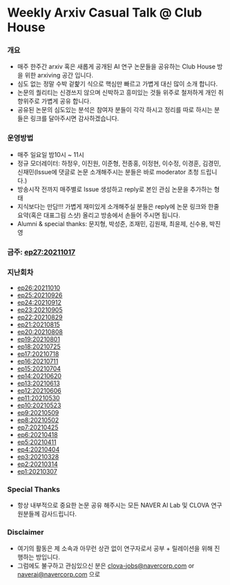 # Weekly Arxiv Casual Talk @ Club House
### 개요
* 매주 한주간 arxiv 혹은 새롭게 공개된 AI 연구 논문들을 공유하는 Club House 방을 위한 arxiving 공간 입니다.
* 심도 없는 정말 수박 겉핥기 식으로 핵심만 빠르고 가볍게 대신 많이 소개 합니다.
* 논문의 퀄리티는 신경쓰지 않으며 신박하고 흥미있는 것들 위주로 철저하게 개인 취향위주로 가볍게 공유 합니다.
* 공유된 논문의 심도있는 분석은 참여자 분들이 각각 하시고 정리를 따로 하시는 분들은 링크를 달아주시면 감사하겠습니다.

### 운영방법
* 매주 일요일 밤10시 ~ 11시
* 정규 모더레이터: 하정우, 이진원, 이준형, 전종홍, 이정현, 이수정, 이경훈, 김경민, 신재민(Issue에 댓글로 논문 소개해주시는 분들은 바로 moderator 초청 드립니다.)
* 방송시작 전까지 매주별로 Issue 생성하고 reply로 본인 관심 논문을 추가하는 형태
* 지식보다는 만담!!! 가볍게 재미있게 소개해주실 분들은 reply에 논문 링크와 한줄 요약(혹은 대표그림 스샷) 올리고 방송에서 손들어 주시면 됩니다.
* Alumni & special thanks: 문지형, 박성준, 조재민, 김원재, 최윤제, 신수용, 박진영 

### 금주: [ep27:20211017](https://github.com/jungwoo-ha/WeeklyArxivTalk/issues/27)


### 지난회차 
* [ep26:20211010](https://github.com/jungwoo-ha/WeeklyArxivTalk/issues/26)
* [ep25:20210926](https://github.com/jungwoo-ha/WeeklyArxivTalk/issues/25)
* [ep24:20210912](https://github.com/jungwoo-ha/WeeklyArxivTalk/issues/24)
* [ep23:20210905](https://github.com/jungwoo-ha/WeeklyArxivTalk/issues/23)
* [ep22:20210829](https://github.com/jungwoo-ha/WeeklyArxivTalk/issues/22)
* [ep21:20210815](https://github.com/jungwoo-ha/WeeklyArxivTalk/issues/21)
* [ep20:20210808](https://github.com/jungwoo-ha/WeeklyArxivTalk/issues/20)
* [ep19:20210801](https://github.com/jungwoo-ha/WeeklyArxivTalk/issues/19)
* [ep18:20210725](https://github.com/jungwoo-ha/WeeklyArxivTalk/issues/18)
* [ep17:20210718](https://github.com/jungwoo-ha/WeeklyArxivTalk/issues/18)
* [ep16:20210711](https://github.com/jungwoo-ha/WeeklyArxivTalk/issues/16)
* [ep15:20210704](https://github.com/jungwoo-ha/WeeklyArxivTalk/issues/15)
* [ep14:20210620](https://github.com/jungwoo-ha/WeeklyArxivTalk/issues/14)
* [ep13:20210613](https://github.com/jungwoo-ha/WeeklyArxivTalk/issues/13)
* [ep12:20210606](https://github.com/jungwoo-ha/WeeklyArxivTalk/issues/12)
* [ep11:20210530](https://github.com/jungwoo-ha/WeeklyArxivTalk/issues/11)
* [ep10:20210523](https://github.com/jungwoo-ha/WeeklyArxivTalk/issues/10)
* [ep9:20210509](https://github.com/jungwoo-ha/WeeklyArxivTalk/issues/9)
* [ep8:20210502](https://github.com/jungwoo-ha/WeeklyArxivTalk/issues/8)
* [ep7:20210425](https://github.com/jungwoo-ha/WeeklyArxivTalk/issues/7)
* [ep6:20210418](https://github.com/jungwoo-ha/WeeklyArxivTalk/issues/6)
* [ep5:20210411](https://github.com/jungwoo-ha/WeeklyArxivTalk/issues/5)
* [ep4:20210404](https://github.com/jungwoo-ha/WeeklyArxivTalk/issues/4)
* [ep3:20210328](https://github.com/jungwoo-ha/WeeklyArxivTalk/issues/3)
* [ep2:20210314](https://github.com/jungwoo-ha/WeeklyArxivTalk/issues/2)
* [ep1:20210307](https://github.com/jungwoo-ha/WeeklyArxivTalk/issues/1)

### Special Thanks
* 항상 내부적으로 중요한 논문 공유 해주시는 모든 NAVER AI Lab 및 CLOVA 연구원분들께 감사드립니다.

### Disclaimer
* 여기의 활동은 제 소속과 아무런 상관 없이 연구자로서 공부 + 릴레이션을 위해 진행하는 방입니다.
* 그럼에도 불구하고 관심있으신 분은 clova-jobs@navercorp.com or naverai@navercorp.com 으로



